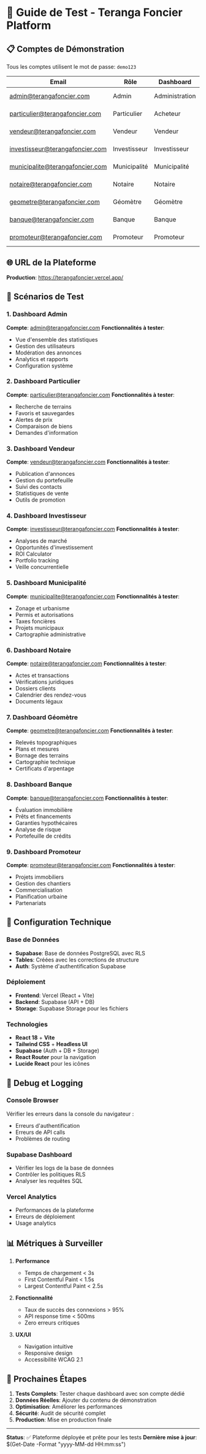 # 🎯 Guide de Test - Teranga Foncier Platform

## 📋 Comptes de Démonstration

Tous les comptes utilisent le mot de passe: `demo123`

| Email | Rôle | Dashboard | URL |
|-------|------|-----------|-----|
| admin@terangafoncier.com | Admin | Administration | /admin-dashboard |
| particulier@terangafoncier.com | Particulier | Acheteur | /particular-dashboard |
| vendeur@terangafoncier.com | Vendeur | Vendeur | /seller-dashboard |
| investisseur@terangafoncier.com | Investisseur | Investisseur | /investor-dashboard |
| municipalite@terangafoncier.com | Municipalité | Municipalité | /municipality-dashboard |
| notaire@terangafoncier.com | Notaire | Notaire | /notary-dashboard |
| geometre@terangafoncier.com | Géomètre | Géomètre | /surveyor-dashboard |
| banque@terangafoncier.com | Banque | Banque | /bank-dashboard |
| promoteur@terangafoncier.com | Promoteur | Promoteur | /developer-dashboard |

## 🌐 URL de la Plateforme

**Production**: https://terangafoncier.vercel.app/

## 🧪 Scénarios de Test

### 1. Dashboard Admin
**Compte**: admin@terangafoncier.com
**Fonctionnalités à tester**:
- Vue d'ensemble des statistiques
- Gestion des utilisateurs
- Modération des annonces
- Analytics et rapports
- Configuration système

### 2. Dashboard Particulier
**Compte**: particulier@terangafoncier.com
**Fonctionnalités à tester**:
- Recherche de terrains
- Favoris et sauvegardes
- Alertes de prix
- Comparaison de biens
- Demandes d'information

### 3. Dashboard Vendeur
**Compte**: vendeur@terangafoncier.com
**Fonctionnalités à tester**:
- Publication d'annonces
- Gestion du portefeuille
- Suivi des contacts
- Statistiques de vente
- Outils de promotion

### 4. Dashboard Investisseur
**Compte**: investisseur@terangafoncier.com
**Fonctionnalités à tester**:
- Analyses de marché
- Opportunités d'investissement
- ROI Calculator
- Portfolio tracking
- Veille concurrentielle

### 5. Dashboard Municipalité
**Compte**: municipalite@terangafoncier.com
**Fonctionnalités à tester**:
- Zonage et urbanisme
- Permis et autorisations
- Taxes foncières
- Projets municipaux
- Cartographie administrative

### 6. Dashboard Notaire
**Compte**: notaire@terangafoncier.com
**Fonctionnalités à tester**:
- Actes et transactions
- Vérifications juridiques
- Dossiers clients
- Calendrier des rendez-vous
- Documents légaux

### 7. Dashboard Géomètre
**Compte**: geometre@terangafoncier.com
**Fonctionnalités à tester**:
- Relevés topographiques
- Plans et mesures
- Bornage des terrains
- Cartographie technique
- Certificats d'arpentage

### 8. Dashboard Banque
**Compte**: banque@terangafoncier.com
**Fonctionnalités à tester**:
- Évaluation immobilière
- Prêts et financements
- Garanties hypothécaires
- Analyse de risque
- Portefeuille de crédits

### 9. Dashboard Promoteur
**Compte**: promoteur@terangafoncier.com
**Fonctionnalités à tester**:
- Projets immobiliers
- Gestion des chantiers
- Commercialisation
- Planification urbaine
- Partenariats

## 🔧 Configuration Technique

### Base de Données
- **Supabase**: Base de données PostgreSQL avec RLS
- **Tables**: Créées avec les corrections de structure
- **Auth**: Système d'authentification Supabase

### Déploiement
- **Frontend**: Vercel (React + Vite)
- **Backend**: Supabase (API + DB)
- **Storage**: Supabase Storage pour les fichiers

### Technologies
- **React 18** + **Vite**
- **Tailwind CSS** + **Headless UI**
- **Supabase** (Auth + DB + Storage)
- **React Router** pour la navigation
- **Lucide React** pour les icônes

## 🐛 Debug et Logging

### Console Browser
Vérifier les erreurs dans la console du navigateur :
- Erreurs d'authentification
- Erreurs de API calls
- Problèmes de routing

### Supabase Dashboard
- Vérifier les logs de la base de données
- Contrôler les politiques RLS
- Analyser les requêtes SQL

### Vercel Analytics
- Performances de la plateforme
- Erreurs de déploiement
- Usage analytics

## 📊 Métriques à Surveiller

1. **Performance**
   - Temps de chargement < 3s
   - First Contentful Paint < 1.5s
   - Largest Contentful Paint < 2.5s

2. **Fonctionnalité**
   - Taux de succès des connexions > 95%
   - API response time < 500ms
   - Zero erreurs critiques

3. **UX/UI**
   - Navigation intuitive
   - Responsive design
   - Accessibilité WCAG 2.1

## 🚀 Prochaines Étapes

1. **Tests Complets**: Tester chaque dashboard avec son compte dédié
2. **Données Réelles**: Ajouter du contenu de démonstration
3. **Optimisation**: Améliorer les performances
4. **Sécurité**: Audit de sécurité complet
5. **Production**: Mise en production finale

---

**Status**: ✅ Plateforme déployée et prête pour les tests
**Dernière mise à jour**: $(Get-Date -Format "yyyy-MM-dd HH:mm:ss")
